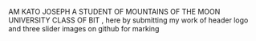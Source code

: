 AM KATO JOSEPH A STUDENT OF MOUNTAINS OF THE MOON UNIVERSITY CLASS OF BIT , here by submitting my work of header logo and three slider images on github for marking
